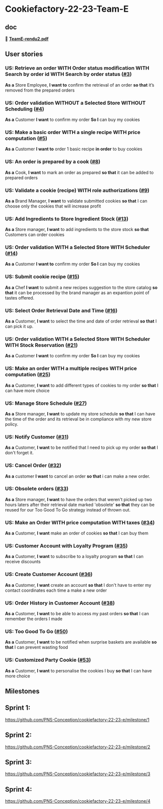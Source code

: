 # Cookiefactory-22-23-Team-E

## doc
🔗 **[TeamE-rendu2.pdf](https://github.com/PNS-Conception/cookiefactory-22-23-e/blob/rendu_final/doc/TeamE-rendu2.pdf)**

## User stories 


### US: Retrieve an order WITH Order status modification WITH Search by order id WITH Search by order status ([#3][i3])
**As a** Store Employee, **I want to** confirm the retrieval of an order **so that** it’s removed from the prepared orders

### US: Order validation WITHOUT a Selected Store WITHOUT Scheduling ([#4][i4])
**As a** Customer **I want** to confirm my order **So I** can buy my cookies

### US: Make a basic order WITH a single recipe WITH price computation ([#5][i5])
**As a** Customer **I want to** order 1 basic recipe **in order** to buy cookies

### US: An order is prepared by a cook ([#8][i8])
**As a** Cook, **I want** to mark an order as prepared **so that** it can be added to prepared orders


### US: Validate a cookie (recipe) WITH role authorizations ([#9][i9])
**As a** Brand Manager, **I want** to validate submitted cookies **so that** I can choose only the cookies that will increase profit  


### US: Add Ingredients to Store Ingredient Stock ([#13][i13])
**As a** Store manager, **I want** to add ingredients to the store stock **so that** Customers can order cookies


### US: Order validation WITH a Selected Store WITH Scheduler ([#14][i14])
**As a** Customer **I want to** confirm my order **So I** can buy my cookies

### US: Submit cookie recipe ([#15][i15])
**As a** Chef **I want** to submit a new recipes suggestion to the store catalog **so that** it can be processed by the brand manager as an expantion point of tastes offered.

### US: Select Order Retrieval Date and Time ([#16][i16])
**As a** Customer, **I want** to select the time and date of order retrieval **so that** I can pick it up.


### US: Order validation WITH a Selected Store WITH Scheduler WITH Stock Reservation ([#21][i21])
**As a** Customer **I want** to confirm my order **So I** can buy my cookies

### US: Make an order WITH a multiple recipes WITH price computation ([#25][i25])
**As a** Customer, **I want** to add different types of cookies to my order **so that** I can have more choice

### US: Manage Store Schedule ([#27][i27])
**As a** Store manager, **I want** to update my store schedule **so that** I can have the time of the order and its retrieval be in compliance with my new  store policy.

### US: Notify Customer ([#31][i31])
**As a** Customer, **I want** to be notified that I need to pick up my order **so that** I don't forget it.

### US: Cancel Order ([#32][i32])
**As a** customer **I want** to cancel an order  **so that** i can make a new order.

### US: Obsolete orders ([#33][i33])
**As a** Store manager, **I want** to have the orders that weren't picked up two hours laters after their retrieval date marked 'obsolete' **so that** they can be reused for our Too Good To Go strategy instead of thrown out.

### US: Make an Order WITH price computation WITH taxes ([#34][i34])
**As a** Customer, **I want** make an order of cookies **so that** I can buy them

### US: Customer Account with Loyalty Program ([#35][i35])
**As a** Customer, **I want** to subscribe to a loyalty program **so that** I can receive discounts

### US: Create Customer Account ([#36][i36])
**As a** Customer, **I want** create an account **so that** I don't have to enter my contact coordinates each time a make a new order 

### US: Order History in Customer Account ([#38][i38])
**As a** Customer, **I want** to be able to access my past orders **so that** I can remember the orders I made 

### US: Too Good To Go ([#50][i50])
**As a** Customer, **I want** to be notified when surprise baskets are available  **so that** I can prevent wasting food

### US: Customized Party Cookie ([#53][i53])
**As a** Customer, **I want** to personalise the cookies I buy **so that** I can have more choice


## Milestones 

## Sprint 1:
https://github.com/PNS-Conception/cookiefactory-22-23-e/milestone/1

## Sprint 2:
https://github.com/PNS-Conception/cookiefactory-22-23-e/milestone/2

## Sprint 3:
https://github.com/PNS-Conception/cookiefactory-22-23-e/milestone/3

## Sprint 4:
https://github.com/PNS-Conception/cookiefactory-22-23-e/milestone/4

[i3]: https://github.com/PNS-Conception/cookiefactory-22-23-e/issues/3
[i4]: https://github.com/PNS-Conception/cookiefactory-22-23-e/issues/4
[i5]: https://github.com/PNS-Conception/cookiefactory-22-23-e/issues/5
[i8]: https://github.com/PNS-Conception/cookiefactory-22-23-e/issues/8
[i9]: https://github.com/PNS-Conception/cookiefactory-22-23-e/issues/9
[i13]: https://github.com/PNS-Conception/cookiefactory-22-23-e/issues/13
[i14]: https://github.com/PNS-Conception/cookiefactory-22-23-e/issues/14
[i15]: https://github.com/PNS-Conception/cookiefactory-22-23-e/issues/15
[i16]: https://github.com/PNS-Conception/cookiefactory-22-23-e/issues/16
[i21]: https://github.com/PNS-Conception/cookiefactory-22-23-e/issues/21
[i25]: https://github.com/PNS-Conception/cookiefactory-22-23-e/issues/25
[i27]: https://github.com/PNS-Conception/cookiefactory-22-23-e/issues/27
[i31]: https://github.com/PNS-Conception/cookiefactory-22-23-e/issues/31
[i32]: https://github.com/PNS-Conception/cookiefactory-22-23-e/issues/32
[i33]: https://github.com/PNS-Conception/cookiefactory-22-23-e/issues/33
[i34]: https://github.com/PNS-Conception/cookiefactory-22-23-e/issues/34
[i35]: https://github.com/PNS-Conception/cookiefactory-22-23-e/issues/35
[i36]: https://github.com/PNS-Conception/cookiefactory-22-23-e/issues/36
[i38]: https://github.com/PNS-Conception/cookiefactory-22-23-e/issues/38
[i50]: https://github.com/PNS-Conception/cookiefactory-22-23-e/issues/50
[i53]: https://github.com/PNS-Conception/cookiefactory-22-23-e/issues/53

